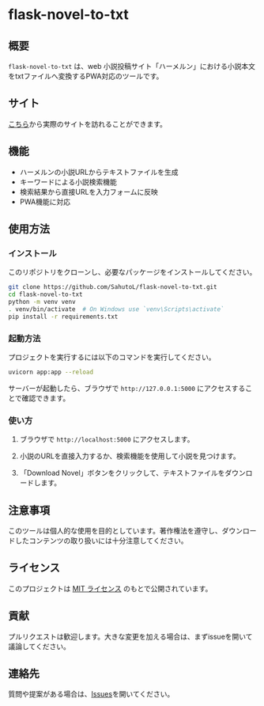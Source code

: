 # flask-novel-to-txt

## 概要
`flask-novel-to-txt` は、web 小説投稿サイト「ハーメルン」における小説本文をtxtファイルへ変換するPWA対応のツールです。

## サイト
[こちら](https://flask-novel-to-txt.onrender.com)から実際のサイトを訪れることができます。

## 機能

- ハーメルンの小説URLからテキストファイルを生成
- キーワードによる小説検索機能
- 検索結果から直接URLを入力フォームに反映
- PWA機能に対応

## 使用方法
### インストール
このリポジトリをクローンし、必要なパッケージをインストールしてください。

```bash
git clone https://github.com/SahutoL/flask-novel-to-txt.git
cd flask-novel-to-txt
python -m venv venv
. venv/bin/activate  # On Windows use `venv\Scripts\activate`
pip install -r requirements.txt
```

### 起動方法
プロジェクトを実行するには以下のコマンドを実行してください。

```bash
uvicorn app:app --reload
```

サーバーが起動したら、ブラウザで `http://127.0.0.1:5000` にアクセスすることで確認できます。

### 使い方

1. ブラウザで `http://localhost:5000` にアクセスします。

2. 小説のURLを直接入力するか、検索機能を使用して小説を見つけます。

3. 「Download Novel」ボタンをクリックして、テキストファイルをダウンロードします。

## 注意事項

このツールは個人的な使用を目的としています。著作権法を遵守し、ダウンロードしたコンテンツの取り扱いには十分注意してください。

## ライセンス

このプロジェクトは [MIT ライセンス](LICENSE) のもとで公開されています。

## 貢献

プルリクエストは歓迎します。大きな変更を加える場合は、まずissueを開いて議論してください。

## 連絡先

質問や提案がある場合は、[Issues](https://github.com/SahutoL/flask-novel-to-txt/issues)を開いてください。
